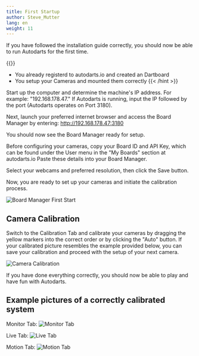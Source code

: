 ```yaml
---
title: First Startup
author: Steve_Mutter
lang: en
weight: 11
---
```


If you have followed the installation guide correctly, you should now be able to run Autodarts for the first time.

{{<hint type=note icon=gdoc_info_outline >}}
- You already registerd to autodarts.io and created an Dartboard
- You setup your Cameras and mounted them correctly
{{< /hint >}}

Start up the computer and determine the machine's IP address. For example: "192.168.178.47." If Autodarts is running, input the IP followed by the port (Autodarts operates on Port 3180).

Next, launch your preferred internet browser and access the Board Manager by entering: http://192.168.178.47:3180

You should now see the Board Manager ready for setup.

Before configuring your cameras, copy your Board ID and API Key, which can be found under the User menu in the "My Boards" section at autodarts.io
Paste these details into your Board Manager.

Select your webcams and preferred resolution, then click the Save button.

Now, you are ready to set up your cameras and initiate the calibration process.

![Board Manager First Start](/first-start/images/config-first-start.png)



## Camera Calibration

Switch to the Calibration Tab and calibrate your cameras by dragging the yellow markers into the correct order or by clicking the "Auto" button. If your calibrated picture resembles the example provided below, you can save your calibration and proceed with the setup of your next camera.

![Camera Calibration](/first-start/images/camera-calibration.png)

If you have done everything correctly, you should now be able to play and have fun with Autodarts.



## Example pictures of a correctly calibrated system

Monitor Tab:
![Monitor Tab](/first-start/images/monitor.png)

Live Tab:
![Live Tab](/first-start/images/live.png)

Motion Tab:
![Motion Tab](/first-start/images/motion.png)